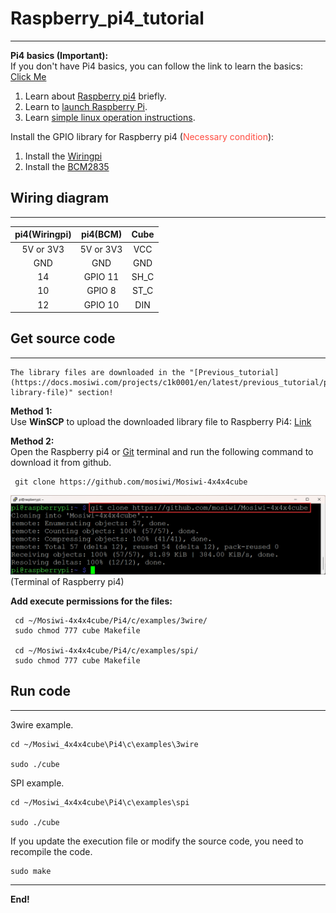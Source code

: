 # Raspberry_pi4_tutorial
------------------------
**Pi4 basics (Important):**   
If you don't have Pi4 basics, you can follow the link to learn the basics: [Click Me](https://docs.mosiwi.com/en/latest/raspberry/R1D0000_raspberry_pi4/R1D0000_raspberry_pi4.html)     
1. Learn about [Raspberry pi4](https://docs.mosiwi.com/en/latest/raspberry/R1D0000_raspberry_pi4/R1D0000_raspberry_pi4.html) briefly.    
2. Learn to [launch Raspberry Pi](https://docs.mosiwi.com/en/latest/raspberry/resources/get_started_with_raspberry_pi/get_started_with_raspberry_pi.html).
3. Learn [simple linux operation instructions](https://docs.mosiwi.com/en/latest/raspberry/resources/get_started_with_raspberry_pi/get_started_with_raspberry_pi.html#linux-command).   

Install the GPIO library for Raspberry pi4 (<span style="color: rgb(255, 76, 65);">Necessary condition</span>):                 
1. Install the [Wiringpi](https://docs.mosiwi.com/en/latest/raspberry/wiringpi/wiringpi.html)   
2. Install the [BCM2835](https://docs.mosiwi.com/en/latest/raspberry/bcm2835/bcm2835.html)     

## Wiring diagram
-----------------   
| pi4(Wiringpi) |   pi4(BCM)    |   Cube   |  
|     :--:      |      :--:     |   :--:   |    
|   5V or 3V3   |   5V or 3V3   |    VCC   |  
|      GND      |    GND        |    GND   |  
|      14       |    GPIO 11    |    SH_C  |  
|      10       |    GPIO 8     |    ST_C  |  
|      12       |    GPIO 10    |    DIN   |  

## Get source code
------------------      
```{tip}   
The library files are downloaded in the "[Previous_tutorial](https://docs.mosiwi.com/projects/c1k0001/en/latest/previous_tutorial/previous_tutorial.html#download-library-file)" section!
```

**Method 1:**   
Use **WinSCP** to upload the downloaded library file to Raspberry Pi4: [Link](https://docs.mosiwi.com/en/latest/raspberry/resources/get_started_with_raspberry_pi/get_started_with_raspberry_pi.html#transfer-files-from-your-pc-to-raspberry-pi)     

**Method 2:**    
Open the Raspberry pi4 or [Git](https://git-scm.com/) terminal and run the following command to download it from github.     
```    
 git clone https://github.com/mosiwi/Mosiwi-4x4x4cube    
```           
![Img](../_static/pi4/img/1img.png)             
(Terminal of Raspberry pi4)

**Add execute permissions for the files:**     
```
 cd ~/Mosiwi-4x4x4cube/Pi4/c/examples/3wire/
 sudo chmod 777 cube Makefile

 cd ~/Mosiwi-4x4x4cube/Pi4/c/examples/spi/
 sudo chmod 777 cube Makefile
```

## Run code
-----------     
3wire example.      
```   
cd ~/Mosiwi_4x4x4cube\Pi4\c\examples\3wire    

sudo ./cube   
```   

SPI example.     
```   
cd ~/Mosiwi_4x4x4cube\Pi4\c\examples\spi   

sudo ./cube   
```   

If you update the execution file or modify the source code, you need to recompile the code.     
```   
sudo make    
```   

------------
**End!** 